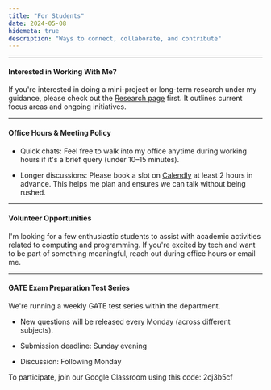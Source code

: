 ```yaml
---
title: "For Students"
date: 2024-05-08
hidemeta: true
description: "Ways to connect, collaborate, and contribute"
---
```


--- 
#### Interested in Working With Me?

If you're interested in doing a mini-project or long-term research under my guidance, please check out the [Research page](https://shantanu-sg-01.github.io/homepage/books/) first. It outlines current focus areas and ongoing initiatives.

---

#### Office Hours & Meeting Policy

+ Quick chats: Feel free to walk into my office anytime during working hours if it's a brief query (under 10–15 minutes).

+ Longer discussions: Please book a slot on [Calendly](https://calendly.com/shantanu_as-mvjce/office-houre-in-person) at least 2 hours in advance. This helps me plan and ensures we can talk without being rushed.

---

#### Volunteer Opportunities

I'm looking for a few enthusiastic students to assist with academic activities related to computing and programming. If you're excited by tech and want to be part of something meaningful, reach out during office hours or email me.

---
#### GATE Exam Preparation Test Series
We're running a weekly GATE test series within the department.

+ New questions will be released every Monday (across different subjects).

+ Submission deadline: Sunday evening

+ Discussion: Following Monday

To participate, join our Google Classroom using this code: 2cj3b5cf
